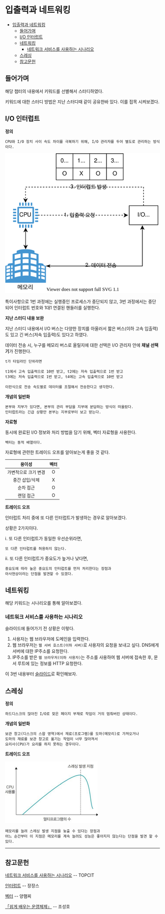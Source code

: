 # 입출력과 네트워킹

- [입출력과 네트워킹](#입출력과-네트워킹)
  - [들어가며](#들어가며)
  - [I/O 인터럽트](#io-인터럽트)
  - [네트워킹](#네트워킹)
    - [네트워크 서비스를 사용하는 시나리오](#네트워크-서비스를-사용하는-시나리오)
  - [스레싱](#스레싱)
  - [참고문헌](#참고문헌)

## 들어가며

해당 챕터의 내용에서 키워드를 선별해서 스터디하였다.

키워드에 대한 스터디 방법은 지난 스터디때 같이 공유한바 있다. 이를 접목 시켜보겠다.

## I/O 인터럽트

**정의**
  
    CPU와 I/O 장치 사이 속도 차이를 극복하기 위해, I/O 관리자를 두어 별도로 관리하는 방식이다.

![Interrupt](assets/interrupt.drawio.svg)

특이사항으로 1번 과정에는 실행중인 프로세스가 중단되지 않고, 3번 과정에서는 중단되어 인터럽트 번호와 1대1 연결된 핸들러를 실행한다.
  
**지난 스터디 내용 보완**
  
지난 스터디 내용에서 I/O 버스는 다양한 장치를 아울러서 짧은 버스(이하 고속 입출력)도 있고 긴 버스(저속 입출력)도 있다고 하였다. 

데이터 전송 시, 누구를 메모리 버스로 올릴지에 대한 선택은 I/O 관리자 안에 **채널 선택기**가 진행한다.

    t가 타임라인 단위라면

    t1에서 고속 입출력으로 10번 받고, t2에는 저속 입출력으로 1번 받고
    t3에는 저속 입출력으로 1번 받고, t4에는 고속 입출력으로 10번 받고

    이런식으로 전송 속도별로 데이터를 조절해서 전송한다고 생각한다.


**개념의 일반화**

    본부와 지부가 있다면, 본부의 관리 부담을 지부에 분담하는 방식이 떠올랐다. 
    인터럽트라는 긴급 상황만 본부는 지부로부터 보고 받는다.

**자료형**

동시에 완료된 I/O 정보와 처리 방법을 담기 위해, 벡터 자료형을 사용한다.

    벡터는 동적 배열이다.

자료형에 관련한 트레이드 오프를 알아보는게 좋을 것 같다.

|        용이성        | 벡터  |
| :------------------: | :---: |
| 가변적으로 크기 변경 |   O   |
|    중간 삽입/삭제    |   X   |
|      순차 접근       |   O   |
|      랜덤 접근       |   O   |

**트레이드 오프**
  
인터럽트 처리 중에 또 다른 인터럽트가 발생하는 경우로 알아보겠다.

상황은 2가지이다.

ⅰ. 또 다른 인터럽트가 동일한 우선순위라면,

    또 다른 인터럽트를 허용하지 않는다.

ⅱ. 또 다른 인터럽트가 중요도가 높거나 낮다면,

    중요도에 따라 높은 중요도의 인터럽트를 먼저 처리한다는 장점과
    아사현상이라는 단점을 발견할 수 있겠다.

## 네트워킹

해당 키워드는 시나리오를 통해 알아보겠다.

### 네트워크 서비스를 사용하는 시나리오

슬라이드에 들어가기 전 상황은 이렇다.

1. 사용자는 웹 브라우저에 도메인을 입력한다.
2. 웹 브라우저는 `웹 서버 호스트(이하 서버)`로 사용자의 요청을 보내고 싶다.
    DNS에게 서버에 대한 IP주소를 요청한다.
3. IP주소를 받은 `웹 브라우저(이하 사용자)`는 주소를 사용하여 웹 서버에 접속한 후, 문서 루트에 있는 정보를 HTTP 요청한다.

이 3번 내용부터 [슬라이드](https://slides.com/kimyongki/deck-170a33/embed)로 확인해보자.

## 스레싱

**정의**
    
    하드디스크의 많아진 I/O로 잦은 페이지 부재로 작업이 거의 멈춰버린 상태이다.

**개념의 일반화**

    보관 창고(디스크의 스왑 영역)에서 재료(프로그램)를 도마(메모리)로 가져오거나 
    도마의 재료를 보관 창고로 옮기는 작업이 너무 많아져서 
    요리사(CPU)가 요리를 하지 못하는 경우이다.
  
**트레이드 오프**

![Thrashing](assets/thrashing.png)

    메모리를 늘려 스레싱 발생 지점을 늦출 수 있다는 장점과
    어느 순간부터 이 지점은 메모리를 계속 늘려도 성능은 좋아지지 않는다는 단점을 발견 할 수 있다.

<hr/>

## 참고문헌

[네트워크 서비스를 사용하는 시나리오](https://www.topcit.or.kr/upload/edubox/essence/ess_ko_03/index.html) -- TOPCIT

[인터럽트](https://zangzangs.tistory.com/106) -- 장장스

[벡터](https://jhnyang.tistory.com/230) -- 양햄찌

[「쉽게 배우는 운영체제」](http://www.yes24.com/Product/Goods/62054527) -- 조성호